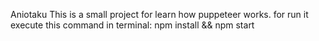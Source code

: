  Aniotaku
This is a small project for learn how puppeteer works.
for run it execute this command in terminal:
npm install && npm start
